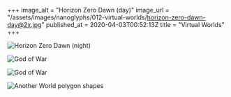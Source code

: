 +++
image_alt = "Horizon Zero Dawn (day)"
image_url = "/assets/images/nanoglyphs/012-virtual-worlds/horizon-zero-dawn-day@2x.jpg"
published_at = 2020-04-03T00:52:13Z
title = "Virtual Worlds"
+++

![Horizon Zero Dawn (night)](/assets/images/nanoglyphs/012-virtual-worlds/horizon-zero-dawn-night-3@2x.jpg)

![God of War](/assets/images/nanoglyphs/012-virtual-worlds/god-of-war-1@2x.jpg)

![God of War](/assets/images/nanoglyphs/012-virtual-worlds/god-of-war-2@2x.jpg)

![Another World polygon shapes](/assets/images/nanoglyphs/012-virtual-worlds/lester-masked.png)
